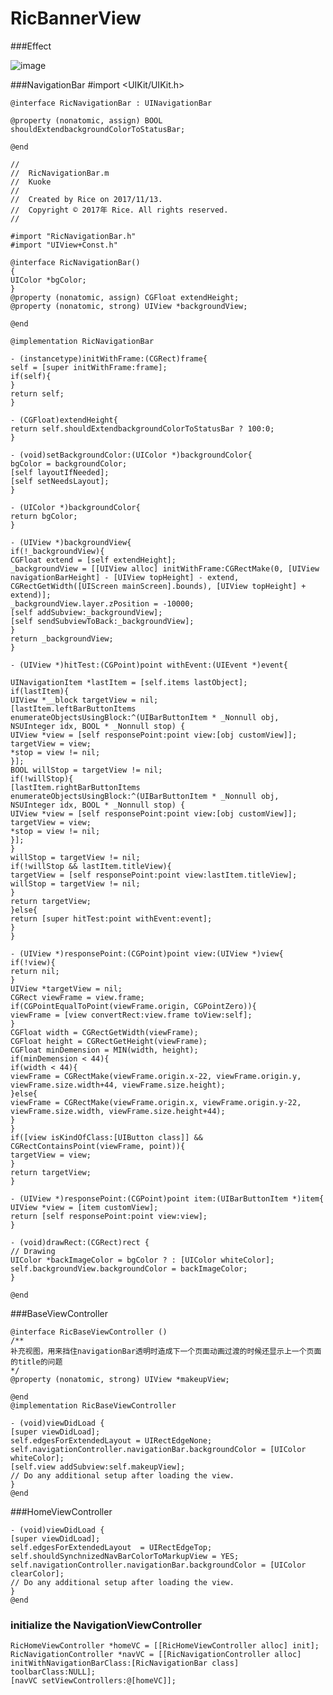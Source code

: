 # RicBannerView
###Effect

![image](https://github.com/zLihuan/RicNavigationDemo/blob/master/DEMO.gif)

###NavigationBar
    #import <UIKit/UIKit.h>

    @interface RicNavigationBar : UINavigationBar

    @property (nonatomic, assign) BOOL shouldExtendbackgroundColorToStatusBar;

    @end

    //
    //  RicNavigationBar.m
    //  Kuoke
    //
    //  Created by Rice on 2017/11/13.
    //  Copyright © 2017年 Rice. All rights reserved.
    //

    #import "RicNavigationBar.h"
    #import "UIView+Const.h"

    @interface RicNavigationBar()
    {
    UIColor *bgColor;
    }
    @property (nonatomic, assign) CGFloat extendHeight;
    @property (nonatomic, strong) UIView *backgroundView;

    @end

    @implementation RicNavigationBar

    - (instancetype)initWithFrame:(CGRect)frame{
    self = [super initWithFrame:frame];
    if(self){
    }
    return self;
    }

    - (CGFloat)extendHeight{
    return self.shouldExtendbackgroundColorToStatusBar ? 100:0;
    }

    - (void)setBackgroundColor:(UIColor *)backgroundColor{
    bgColor = backgroundColor;
    [self layoutIfNeeded];
    [self setNeedsLayout];
    }

    - (UIColor *)backgroundColor{
    return bgColor;
    }

    - (UIView *)backgroundView{
    if(!_backgroundView){
    CGFloat extend = [self extendHeight];
    _backgroundView = [[UIView alloc] initWithFrame:CGRectMake(0, [UIView navigationBarHeight] - [UIView topHeight] - extend, CGRectGetWidth([UIScreen mainScreen].bounds), [UIView topHeight] + extend)];
    _backgroundView.layer.zPosition = -10000;
    [self addSubview:_backgroundView];
    [self sendSubviewToBack:_backgroundView];
    }
    return _backgroundView;
    }

    - (UIView *)hitTest:(CGPoint)point withEvent:(UIEvent *)event{

    UINavigationItem *lastItem = [self.items lastObject];
    if(lastItem){
    UIView *__block targetView = nil;
    [lastItem.leftBarButtonItems enumerateObjectsUsingBlock:^(UIBarButtonItem * _Nonnull obj, NSUInteger idx, BOOL * _Nonnull stop) {
    UIView *view = [self responsePoint:point view:[obj customView]];
    targetView = view;
    *stop = view != nil;
    }];
    BOOL willStop = targetView != nil;
    if(!willStop){
    [lastItem.rightBarButtonItems enumerateObjectsUsingBlock:^(UIBarButtonItem * _Nonnull obj, NSUInteger idx, BOOL * _Nonnull stop) {
    UIView *view = [self responsePoint:point view:[obj customView]];
    targetView = view;
    *stop = view != nil;
    }];
    }
    willStop = targetView != nil;
    if(!willStop && lastItem.titleView){
    targetView = [self responsePoint:point view:lastItem.titleView];
    willStop = targetView != nil;
    }
    return targetView;
    }else{
    return [super hitTest:point withEvent:event];
    }
    }

    - (UIView *)responsePoint:(CGPoint)point view:(UIView *)view{
    if(!view){
    return nil;
    }
    UIView *targetView = nil;
    CGRect viewFrame = view.frame;
    if(CGPointEqualToPoint(viewFrame.origin, CGPointZero)){
    viewFrame = [view convertRect:view.frame toView:self];
    }
    CGFloat width = CGRectGetWidth(viewFrame);
    CGFloat height = CGRectGetHeight(viewFrame);
    CGFloat minDemension = MIN(width, height);
    if(minDemension < 44){
    if(width < 44){
    viewFrame = CGRectMake(viewFrame.origin.x-22, viewFrame.origin.y, viewFrame.size.width+44, viewFrame.size.height);
    }else{
    viewFrame = CGRectMake(viewFrame.origin.x, viewFrame.origin.y-22, viewFrame.size.width, viewFrame.size.height+44);
    }
    }
    if([view isKindOfClass:[UIButton class]] && CGRectContainsPoint(viewFrame, point)){
    targetView = view;
    }
    return targetView;
    }

    - (UIView *)responsePoint:(CGPoint)point item:(UIBarButtonItem *)item{
    UIView *view = [item customView];
    return [self responsePoint:point view:view];
    }

    - (void)drawRect:(CGRect)rect {
    // Drawing
    UIColor *backImageColor = bgColor ? : [UIColor whiteColor];
    self.backgroundView.backgroundColor = backImageColor;
    }

    @end
    
###BaseViewController

    @interface RicBaseViewController ()
    /**
    补充视图，用来挡住navigationBar透明时造成下一个页面动画过渡的时候还显示上一个页面的title的问题
    */
    @property (nonatomic, strong) UIView *makeupView;

    @end
    @implementation RicBaseViewController
    
    - (void)viewDidLoad {
    [super viewDidLoad];
    self.edgesForExtendedLayout = UIRectEdgeNone;
    self.navigationController.navigationBar.backgroundColor = [UIColor whiteColor];
    [self.view addSubview:self.makeupView];
    // Do any additional setup after loading the view.
    }
    @end
    
###HomeViewController

    - (void)viewDidLoad {
    [super viewDidLoad];
    self.edgesForExtendedLayout  = UIRectEdgeTop;
    self.shouldSynchnizedNavBarColorToMarkupView = YES;
    self.navigationController.navigationBar.backgroundColor = [UIColor clearColor];
    // Do any additional setup after loading the view.
    }
    @end

### initialize the NavigationViewController

    RicHomeViewController *homeVC = [[RicHomeViewController alloc] init];
    RicNavigationController *navVC = [[RicNavigationController alloc] initWithNavigationBarClass:[RicNavigationBar class] toolbarClass:NULL];
    [navVC setViewControllers:@[homeVC]];

